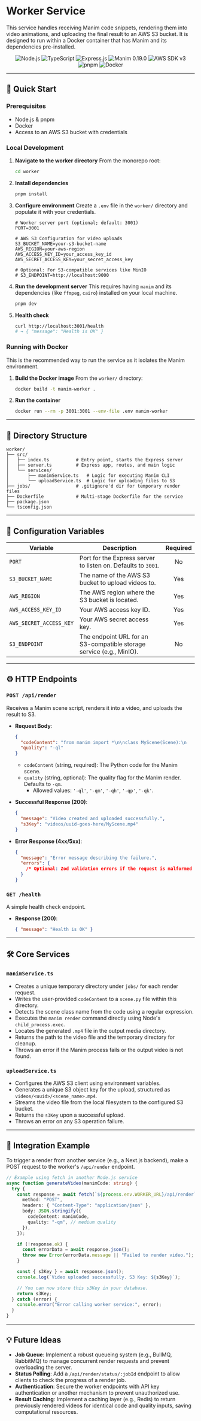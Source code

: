 # Worker Service

This service handles receiving Manim code snippets, rendering them into video animations, and uploading the final result to an AWS S3 bucket. It is designed to run within a Docker container that has Manim and its dependencies pre-installed.

<p align="center">
  <img src="https://img.shields.io/badge/Node.js-339933?logo=node.js&logoColor=white" alt="Node.js" />
  <img src="https://img.shields.io/badge/TypeScript-3178C6?logo=typescript&logoColor=white" alt="TypeScript" />
  <img src="https://img.shields.io/badge/Express-404d59?logo=express&logoColor=%2361DAFB" alt="Express.js" />
  <img src="https://img.shields.io/badge/Manim-0.19.0-blue" alt="Manim 0.19.0" />
  <img src="https://img.shields.io/badge/AWS%20SDK-v3-232F3E?logo=amazonaws&logoColor=white" alt="AWS SDK v3" />
  <img src="https://img.shields.io/badge/pnpm-000000?logo=pnpm&logoColor=white" alt="pnpm" />
  <img src="https://img.shields.io/badge/Docker-2496ED?logo=docker&logoColor=white" alt="Docker" />
</p>


---

## 🚀 Quick Start

### Prerequisites

- Node.js & pnpm
- Docker
- Access to an AWS S3 bucket with credentials

### Local Development

1.  **Navigate to the worker directory**
    From the monorepo root:

    ```bash
    cd worker
    ```

2.  **Install dependencies**

    ```bash
    pnpm install
    ```

3.  **Configure environment**
    Create a `.env` file in the `worker/` directory and populate it with your credentials.

    ```env
    # Worker server port (optional; default: 3001)
    PORT=3001

    # AWS S3 Configuration for video uploads
    S3_BUCKET_NAME=your-s3-bucket-name
    AWS_REGION=your-aws-region
    AWS_ACCESS_KEY_ID=your_access_key_id
    AWS_SECRET_ACCESS_KEY=your_secret_access_key

    # Optional: For S3-compatible services like MinIO
    # S3_ENDPOINT=http://localhost:9000
    ```

4.  **Run the development server**
    This requires having `manim` and its dependencies (like `ffmpeg`, `cairo`) installed on your local machine.

    ```bash
    pnpm dev
    ```

5.  **Health check**
    ```bash
    curl http://localhost:3001/health
    # → { "message": "Health is OK" }
    ```

### Running with Docker

This is the recommended way to run the service as it isolates the Manim environment.

1.  **Build the Docker image**
    From the `worker/` directory:

    ```bash
    docker build -t manim-worker .
    ```

2.  **Run the container**
    ```bash
    docker run --rm -p 3001:3001 --env-file .env manim-worker
    ```

---

## 📁 Directory Structure

```text
worker/
├── src/
│   ├── index.ts          # Entry point, starts the Express server
│   ├── server.ts         # Express app, routes, and main logic
│   └── services/
│       ├── manimService.ts   # Logic for executing Manim CLI
│       └── uploadService.ts  # Logic for uploading files to S3
├── jobs/                 # .gitignore'd dir for temporary render files
├── Dockerfile            # Multi-stage Dockerfile for the service
├── package.json
└── tsconfig.json
```

---

## 🔧 Configuration Variables

| Variable                | Description                                                          | Required |
| ----------------------- | -------------------------------------------------------------------- | :------: |
| `PORT`                  | Port for the Express server to listen on. Defaults to `3001`.        |    No    |
| `S3_BUCKET_NAME`        | The name of the AWS S3 bucket to upload videos to.                   |   Yes    |
| `AWS_REGION`            | The AWS region where the S3 bucket is located.                       |   Yes    |
| `AWS_ACCESS_KEY_ID`     | Your AWS access key ID.                                              |   Yes    |
| `AWS_SECRET_ACCESS_KEY` | Your AWS secret access key.                                          |   Yes    |
| `S3_ENDPOINT`           | The endpoint URL for an S3-compatible storage service (e.g., MinIO). |    No    |

---

## ⚙️ HTTP Endpoints

### `POST /api/render`

Receives a Manim scene script, renders it into a video, and uploads the result to S3.

- **Request Body**:

  ```json
  {
    "codeContent": "from manim import *\n\nclass MyScene(Scene):\n    def construct(self):\n        self.play(Create(Circle()))",
    "quality": "-ql"
  }
  ```

  - `codeContent` (string, required): The Python code for the Manim scene.
  - `quality` (string, optional): The quality flag for the Manim render. Defaults to `-qm`.
    - Allowed values: `'-ql'`, `'-qm'`, `'-qh'`, `'-qp'`, `'-qk'`.

- **Successful Response (200)**:

  ```json
  {
    "message": "Video created and uploaded successfully.",
    "s3Key": "videos/uuid-goes-here/MyScene.mp4"
  }
  ```

- **Error Response (4xx/5xx)**:
  ```json
  {
    "message": "Error message describing the failure.",
    "errors": {
      /* Optional: Zod validation errors if the request is malformed */
    }
  }
  ```

### `GET /health`

A simple health check endpoint.

- **Response (200)**:
  ```json
  { "message": "Health is OK" }
  ```

---

## 🛠️ Core Services

### `manimService.ts`

- Creates a unique temporary directory under `jobs/` for each render request.
- Writes the user-provided `codeContent` to a `scene.py` file within this directory.
- Detects the scene class name from the code using a regular expression.
- Executes the `manim render` command directly using Node's `child_process.exec`.
- Locates the generated `.mp4` file in the output media directory.
- Returns the path to the video file and the temporary directory for cleanup.
- Throws an error if the Manim process fails or the output video is not found.

### `uploadService.ts`

- Configures the AWS S3 client using environment variables.
- Generates a unique S3 object key for the upload, structured as `videos/<uuid>/<scene_name>.mp4`.
- Streams the video file from the local filesystem to the configured S3 bucket.
- Returns the `s3Key` upon a successful upload.
- Throws an error on any S3 operation failure.

---

## 🔄 Integration Example

To trigger a render from another service (e.g., a Next.js backend), make a POST request to the worker's `/api/render` endpoint.

```ts
// Example using fetch in another Node.js service
async function generateVideo(manimCode: string) {
  try {
    const response = await fetch(`${process.env.WORKER_URL}/api/render`, {
      method: "POST",
      headers: { "Content-Type": "application/json" },
      body: JSON.stringify({
        codeContent: manimCode,
        quality: "-qm", // medium quality
      }),
    });

    if (!response.ok) {
      const errorData = await response.json();
      throw new Error(errorData.message || "Failed to render video.");
    }

    const { s3Key } = await response.json();
    console.log(`Video uploaded successfully. S3 Key: ${s3Key}`);

    // You can now store this s3Key in your database.
    return s3Key;
  } catch (error) {
    console.error("Error calling worker service:", error);
  }
}
```

---

## 💡 Future Ideas

- **Job Queue**: Implement a robust queueing system (e.g., BullMQ, RabbitMQ) to manage concurrent render requests and prevent overloading the server.
- **Status Polling**: Add a `/api/render/status/:jobId` endpoint to allow clients to check the progress of a render job.
- **Authentication**: Secure the worker endpoints with API key authentication or another mechanism to prevent unauthorized use.
- **Result Caching**: Implement a caching layer (e.g., Redis) to return previously rendered videos for identical code and quality inputs, saving computational resources.
